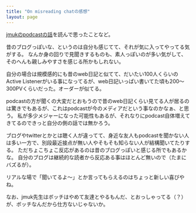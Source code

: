 ```yaml
---
title: "On misreading chatの感想"
layout: page	
---
```


[jmukのpodcastの話](https://wp.jmuk.org/2019/10/31/on-misreading-chat/)を読んで思ったことなど。

昔のブログっぽいな、というのは自分も感じてて、それが気に入ってやってる気がする。
なんか身の回りで見聞きするものも、素人っぽいのが多い気がして、そのへんも親しみやすさを感じる所かもしれない。

自分の場合は規模感的にも昔のweb日記と似てて、だいたい100人くらいのActive Listenerがいる事になってるが、web日記いっぱい書いてた頃も200〜300PVくらいだった。オーダーが似てる。

podcastの方が聞くの大変だとおもうので昔のweb日記くらい見てる人が居るのは驚きでもあるが、これはpodcastが今のメディアだという事なのかなぁ、と思う。
私が多少メジャーになった可能性もあるが、それなりにpodcast自体増えてきてるのできっと自分の側の話では無かろう。

ブログやtwitterとかとは聴く人が違ってて、身近な友人もpodcastを聞かない人は多い一方で、別段最近接点が無い人やそもそも知らない人が結構聞いてたりする。
ただちょこちょこ反応があるのは昔のブログっぽいと感じる所でもあるかな。
自分のブログは継続的な読者から反応ある事はほとんど無いので（たまにバズるが）。

リアルな場で「聞いてるよ〜」とか言ってもらえるのはちょっと新しい喜びやね。

なお、jmuk先生はボッチはやめて友達とやるもんだ、とおっしゃってる（？）が、ボッチなんだから仕方ないじゃないか。


